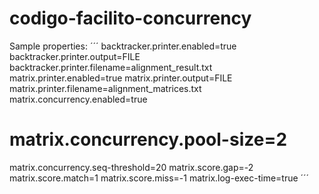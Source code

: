 # codigo-facilito-concurrency

Sample properties:
´´´
backtracker.printer.enabled=true
backtracker.printer.output=FILE
backtracker.printer.filename=alignment_result.txt
matrix.printer.enabled=true
matrix.printer.output=FILE
matrix.printer.filename=alignment_matrices.txt
matrix.concurrency.enabled=true
# matrix.concurrency.pool-size=2
matrix.concurrency.seq-threshold=20
matrix.score.gap=-2
matrix.score.match=1
matrix.score.miss=-1
matrix.log-exec-time=true
´´´
